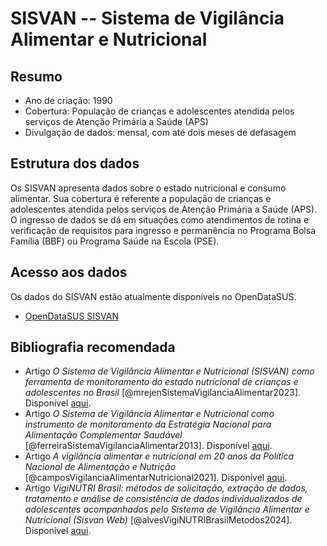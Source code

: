 # SISVAN -- Sistema de Vigilância Alimentar e Nutricional

## Resumo

-  Ano de criação: 1990
-  Cobertura: População de crianças e adolescentes atendida pelos serviços de Atenção Primária a Saúde (APS)
-  Divulgação de dados: mensal, com até dois meses de defasagem

## Estrutura dos dados

Os SISVAN apresenta dados sobre o estado nutricional e consumo alimentar. Sua cobertura é referente a população de crianças e adolescentes atendida pelos serviços de Atenção Primária a Saúde (APS). O ingresso de dados se dá em situações como atendimentos de rotina e verificação de requisitos para ingresso e permanência no Programa Bolsa Família (BBF) ou Programa Saúde na Escola (PSE).

## Acesso aos dados

Os dados do SISVAN estão atualmente disponíveis no OpenDataSUS.

-  [OpenDataSUS SISVAN](https://opendatasus.saude.gov.br/dataset/?q=sisvan)

## Bibliografia recomendada

-  Artigo *O Sistema de Vigilância Alimentar e Nutricional (SISVAN) como ferramenta de monitoramento do estado nutricional de crianças e adolescentes no Brasil* [@mrejenSistemaVigilanciaAlimentar2023]. Disponível [aqui](https://doi.org/10.1590/0102-311XPT169622).
-  Artigo *O Sistema de Vigilância Alimentar e Nutricional como instrumento de monitoramento da Estratégia Nacional para Alimentação Complementar Saudável* [@ferreiraSistemaVigilanciaAlimentar2013]. Disponível [aqui](https://doi.org/10.1590/S1519-38292013000200010).
-  Artigo *A vigilância alimentar e nutricional em 20 anos da Política Nacional de Alimentação e Nutrição* [@camposVigilanciaAlimentarNutricional2021]. Disponível [aqui](https://doi.org/10.1590/0102-311X00045821).
-  Artigo *VigiNUTRI Brasil: métodos de solicitação, extração de dados, tratamento e análise de consistência de dados individualizados de adolescentes acompanhados pelo Sistema de Vigilância Alimentar e Nutricional (Sisvan Web)* [@alvesVigiNUTRIBrasilMetodos2024]. Disponível [aqui](https://doi.org/10.1590/S2237-96222024v33e20231479.pt).
